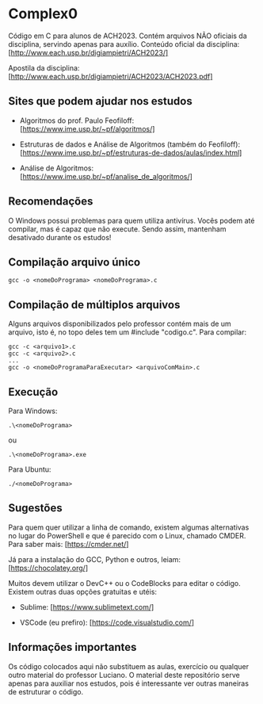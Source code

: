 # Complex0
Código em C para alunos de ACH2023. Contém arquivos NÃO oficiais da disciplina, servindo apenas para auxílio. Conteúdo oficial da disciplina: 
[http://www.each.usp.br/digiampietri/ACH2023/]

Apostila da disciplina: 
[http://www.each.usp.br/digiampietri/ACH2023/ACH2023.pdf]


## Sites que podem ajudar nos estudos

- Algoritmos do prof. Paulo Feofiloff: 
[https://www.ime.usp.br/~pf/algoritmos/]

- Estruturas de dados e Análise de Algoritmos (também do Feofiloff): 
[https://www.ime.usp.br/~pf/estruturas-de-dados/aulas/index.html]

- Análise de Algoritmos: 
[https://www.ime.usp.br/~pf/analise_de_algoritmos/]


## Recomendações

O Windows possui problemas para quem utiliza antivírus. Vocês podem até compilar, mas é capaz que não execute. Sendo assim, mantenham desativado durante os estudos!


## Compilação arquivo único

```
gcc -o <nomeDoPrograma> <nomeDoPrograma>.c
```


## Compilação de múltiplos arquivos

Alguns arquivos disponibilizados pelo professor contém mais de um arquivo, isto é, no topo deles tem um #include "codigo.c". Para compilar:

```
gcc -c <arquivo1>.c
gcc -c <arquivo2>.c
...
gcc -o <nomeDoProgramaParaExecutar> <arquivoComMain>.c
```


## Execução

Para Windows: 
```
.\<nomeDoPrograma>
```
ou 
```
.\<nomeDoPrograma>.exe
```
Para Ubuntu: 
```
./<nomeDoPrograma>
```


## Sugestões

Para quem quer utilizar a linha de comando, existem algumas alternativas no lugar do PowerShell  e que é parecido com o Linux, chamado CMDER. Para saber mais: 
[https://cmder.net/]

Já para a instalação do GCC, Python e outros, leiam: 
[https://chocolatey.org/]

Muitos devem utilizar o DevC++ ou o CodeBlocks para editar o código. Existem outras duas opções gratuitas e utéis:

- Sublime:
[https://www.sublimetext.com/]

- VSCode (eu prefiro):
[https://code.visualstudio.com/]


## Informações importantes

Os código colocados aqui não substituem as aulas, exercício ou qualquer outro material do professor Luciano. O material deste repositório serve apenas para auxiliar nos estudos, pois é interessante ver outras maneiras de estruturar o código.
